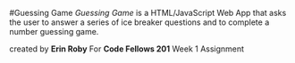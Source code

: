 #Guessing Game
*Guessing Game* is a HTML/JavaScript Web App that asks the user to answer a series of ice breaker questions and to complete a number guessing game.

created by **Erin Roby**
For **Code Fellows 201** Week 1 Assignment
